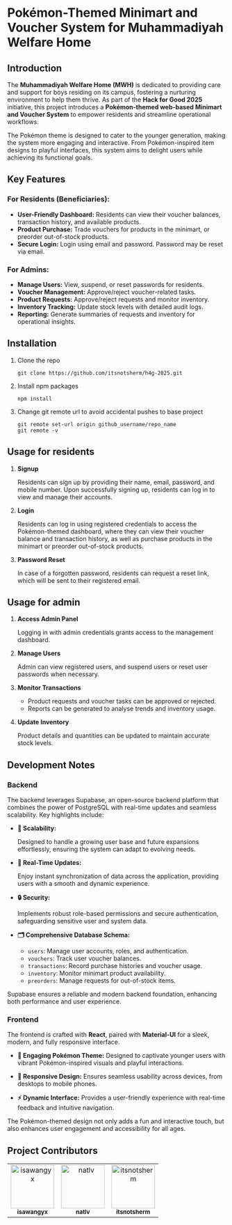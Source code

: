 # Pokémon-Themed Minimart and Voucher System for Muhammadiyah Welfare Home

## Introduction
The **Muhammadiyah Welfare Home (MWH)** is dedicated to providing care and support for boys residing on its campus, fostering a nurturing environment to help them thrive. As part of the **Hack for Good 2025** initiative, this project introduces a **Pokémon-themed web-based Minimart and Voucher System** to empower residents and streamline operational workflows.

The Pokémon theme is designed to cater to the younger generation, making the system more engaging and interactive. From Pokémon-inspired item designs to playful interfaces, this system aims to delight users while achieving its functional goals.

## Key Features

### For Residents (Beneficiaries):
- **User-Friendly Dashboard:** Residents can view their voucher balances, transaction history, and available products.
- **Product Purchase:** Trade vouchers for products in the minimart, or preorder out-of-stock products.
- **Secure Login:** Login using email and password. Password may be reset via email.

### For Admins:
- **Manage Users:** View, suspend, or reset passwords for residents.
- **Voucher Management:** Approve/reject voucher-related tasks.
- **Product Requests:** Approve/reject requests and monitor inventory.
- **Inventory Tracking:** Update stock levels with detailed audit logs.
- **Reporting:** Generate summaries of requests and inventory for operational insights.

## Installation
1. Clone the repo

   ```
   git clone https://github.com/itsnotsherm/h4g-2025.git
   ```

2. Install npm packages

   ```
   npm install
   ```

3. Change git remote url to avoid accidental pushes to base project

   ```
   git remote set-url origin github_username/repo_name
   git remote -v 
   ```

## Usage for residents
1. **Signup**

   Residents can sign up by providing their name, email, password, and mobile number.
   Upon successfully signing up, residents can log in to view and manage their accounts.

2. **Login**

   Residents can log in using registered credentials to access the Pokémon-themed dashboard, where they can view their voucher balance and transaction history, as well as purchase products in the minimart or preorder out-of-stock products.

3. **Password Reset**

   In case of a forgotten password, residents can request a reset link, which will be sent to their registered email.

## Usage for admin
1. **Access Admin Panel**

   Logging in with admin credentials grants access to the management dashboard.

2. **Manage Users**

   Admin can view registered users, and suspend users or reset user passwords when necessary.

3. **Monitor Transactions**

   - Product requests and voucher tasks can be approved or rejected.
   - Reports can be generated to analyse trends and inventory usage.

4. **Update Inventory**

   Product details and quantities can be updated to maintain accurate stock levels.

## Development Notes

### Backend
The backend leverages Supabase, an open-source backend platform that combines the power of PostgreSQL with real-time updates and seamless scalability. Key highlights include:

- **🚀 Scalability:**

  Designed to handle a growing user base and future expansions effortlessly, ensuring the system can adapt to evolving needs.

- **🔄 Real-Time Updates:**

  Enjoy instant synchronization of data across the application, providing users with a smooth and dynamic experience.

- **🔒 Security:**

  Implements robust role-based permissions and secure authentication, safeguarding sensitive user and system data.

- **🗂️ Comprehensive Database Schema:**

    - `users`: Manage user accounts, roles, and authentication.
    - `vouchers`: Track user voucher balances.
    - `transactions`: Record purchase histories and voucher usage.
    - `inventory`: Monitor minimart product availability.
    - `preorders`: Manage requests for out-of-stock items.

Supabase ensures a reliable and modern backend foundation, enhancing both performance and user experience.

### Frontend
The frontend is crafted with **React**, paired with **Material-UI** for a sleek, modern, and fully responsive interface.

- **🎨 Engaging Pokémon Theme:**
  Designed to captivate younger users with vibrant Pokémon-inspired visuals and playful interactions.

- **📱 Responsive Design:**
  Ensures seamless usability across devices, from desktops to mobile phones.

- **⚡ Dynamic Interface:**
  Provides a user-friendly experience with real-time feedback and intuitive navigation.

The Pokémon-themed design not only adds a fun and interactive touch, but also enhances user engagement and accessibility for all ages.

## Project Contributors

<table>
  <tr>
    <td align="center"><a href="https://github.com/isawangyx"><img src="https://github.com/isawangyx.png" width="100px;" alt="isawangyx"/><br /><sub><b>isawangyx</b></sub></a></td>
    <td align="center"><a href="https://github.com/natlv"><img src="https://github.com/natlv.png" width="100px;" alt="natlv"/><br /><sub><b>natlv</b></sub></a></td>
    <td align="center"><a href="https://github.com/itsnotsherm"><img src="https://github.com/itsnotsherm.png" width="100px;" alt="itsnotsherm"/><br /><sub><b>itsnotsherm</b></sub></a></td>
  </tr>
</table>